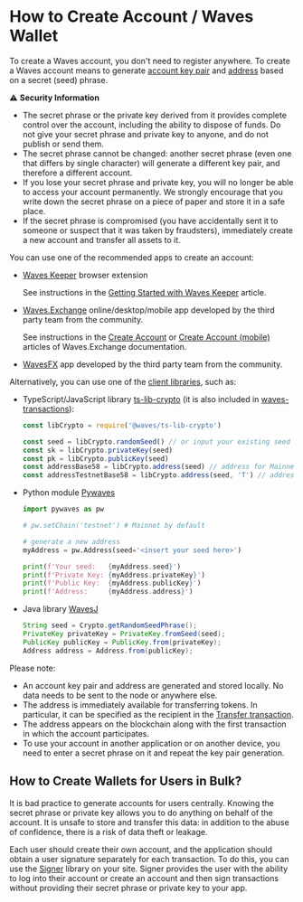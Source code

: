 # How to Create Account / Waves Wallet

To create a Waves account, you don't need to register anywhere. To create a Waves account means to generate [account key pair](/en/blockchain/account/#key-pair) and [address](/en/blockchain/account/address) based on a secret (seed) phrase.

:warning: **Security Information**
* The secret phrase or the private key derived from it provides complete control over the account, including the ability to dispose of funds. Do not give your secret phrase and private key to anyone, and do not publish or send them.
* The secret phrase cannot be changed: another secret phrase (even one that differs by single character) will generate a different key pair, and therefore a different account.
* If you lose your secret phrase and private key, you will no longer be able to access your account permanently. We strongly encourage that you write down the secret phrase on a piece of paper and store it in a safe place.
* If the secret phrase is compromised (you have accidentally sent it to someone or suspect that it was taken by fraudsters), immediately create a new account and transfer all assets to it.

You can use one of the recommended apps to create an account:

* [Waves Keeper](/en/ecosystem/waves-keeper/) browser extension

   See instructions in the [Getting Started with Waves Keeper](/en/ecosystem/waves-keeper/getting-started-with-keeper) article.

* [Waves.Exchange](https://waves.exchange/) online/desktop/mobile app developed by the third party team from the community.

   See instructions in the [Create Account](https://docs.waves.exchange/en/waves-exchange/waves-exchange-online-desktop/online-desktop-account/online-desktop-creation) or [Create Account (mobile)](https://docs.waves.exchange/en/waves-exchange/waves-exchange-mobile/mobile-account/mobile-creation) articles of Waves.Exchange documentation.

* [WavesFX](https://wavesfx.github.io/) app developed by the third party team from the community.

Alternatively, you can use one of the [client libraries](/en/building-apps/waves-api-and-sdk/client-libraries/), such as:

* TypeScript/JavaScript library [ts-lib-crypto](https://github.com/wavesplatform/ts-lib-crypto) (it is also included in [waves-transactions](https://wavesplatform.github.io/waves-transactions/index.html)):

   ```javascript
   const libCrypto = require('@waves/ts-lib-crypto')

   const seed = libCrypto.randomSeed() // or input your existing seed
   const sk = libCrypto.privateKey(seed)
   const pk = libCrypto.publicKey(seed)
   const addressBase58 = libCrypto.address(seed) // address for Mainnet
   const addressTestnetBase58 = libCrypto.address(seed, 'T') // address for Testnet
   ```

* Python module [Pywaves](https://github.com/PyWaves/PyWaves)

   ```python
   import pywaves as pw

   # pw.setChain('testnet') # Mainnet by default

   # generate a new address
   myAddress = pw.Address(seed='<insert your seed here>')

   print(f'Your seed:   {myAddress.seed}')
   print(f'Private Key: {myAddress.privateKey}')
   print(f'Public Key:  {myAddress.publicKey}')
   print(f'Address:     {myAddress.address}')
   ```

* Java library [WavesJ](https://github.com/wavesplatform/WavesJ)

   ```java
   String seed = Crypto.getRandomSeedPhrase();
   PrivateKey privateKey = PrivateKey.fromSeed(seed);
   PublicKey publicKey = PublicKey.from(privateKey);
   Address address = Address.from(publicKey);
   ```

Please note:
* An account key pair and address are generated and stored locally. No data needs to be sent to the node or anywhere else.
* The address is immediately available for transferring tokens. In particular, it can be specified as the recipient in the [Transfer transaction](/en/blockchain/transaction-type/transfer-transaction).
* The address appears on the blockchain along with the first transaction in which the account participates.
* To use your account in another application or on another device, you need to enter a secret phrase on it and repeat the key pair generation.

## How to Create Wallets for Users in Bulk?

It is bad practice to generate accounts for users centrally. Knowing the secret phrase or private key allows you to do anything on behalf of the account. It is unsafe to store and transfer this data: in addition to the abuse of confidence, there is a risk of data theft or leakage.

Each user should create their own account, and the application should obtain a user signature separately for each transaction. To do this, you can use the [Signer](/en/building-apps/waves-api-and-sdk/client-libraries/signer) library on your site. Signer provides the user with the ability to log into their account or create an account and then sign transactions without providing their secret phrase or private key to your app.

